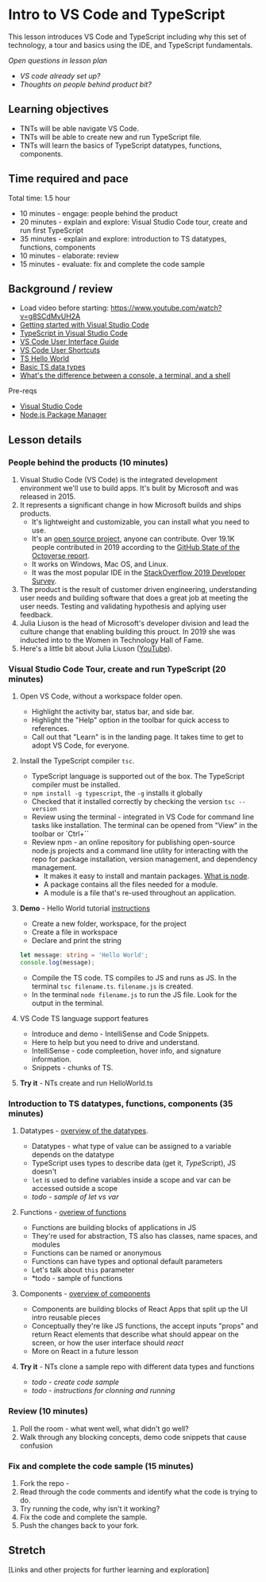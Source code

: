 # Intro to VS Code and TypeScript
This lesson introduces VS Code and TypeScript including why this set of technology, a tour and basics using the IDE, and TypeScript fundamentals. 

*Open questions in lesson plan*
* *VS code already set up?*
* *Thoughts on people behind product bit?*

## Learning objectives
* TNTs will be able navigate VS Code.
* TNTs will be able to create new and run TypeScript file.
* TNTs will learn the basics of TypeScript datatypes, functions, components.

## Time required and pace
Total time: 1.5 hour
* 10 minutes - engage: people behind the product
* 20 minutes - explain and explore: Visual Studio Code tour, create and run first TypeScript 
* 35 minutes - explain and explore: introduction to TS datatypes, functions, components
* 10 minutes - elaborate: review
* 15 minutes - evaluate: fix and complete the code sample

## Background / review
* Load video before starting: https://www.youtube.com/watch?v=g8SCdMvUH2A
* [Getting started with Visual Studio Code](https://code.visualstudio.com/docs)
* [TypeScript in Visual Studio Code](https://code.visualstudio.com/docs/languages/typescript)
* [VS Code User Interface Guide](https://code.visualstudio.com/docs/getstarted/userinterface)
* [VS Code User Shortcuts](https://code.visualstudio.com/docs/getstarted/keybindings)
* [TS Hello World](https://www.typescriptlang.org/docs/handbook/basic-types.html)
* [Basic TS data types](https://www.typescriptlang.org/docs/handbook/basic-types.html)
* [What's the difference between a console, a terminal, and a shell](https://www.hanselman.com/blog/WhatsTheDifferenceBetweenAConsoleATerminalAndAShell.aspx)

Pre-reqs
* [Visual Studio Code](https://code.visualstudio.com/)
* [Node.js Package Manager](https://www.npmjs.com/)

## Lesson details
### People behind the products (10 minutes)
1. Visual Studio Code (VS Code) is the integrated development environment we'll use to build apps. It's bulit by Microsoft and was released in 2015.
2. It represents a significant change in how Microsoft builds and ships products. 
    * It's lightweight and customizable, you can install what you need to use. 
    * It's an [open source project](https://github.com/microsoft/vscode), anyone can contribute. Over 19.1K people contributed in 2019 according to the [GitHub State of the Octoverse report](https://octoverse.github.com/). 
    * It works on Windows, Mac OS, and Linux. 
    * It was the most popular IDE in the [StackOverflow 2019 Developer Survey](https://insights.stackoverflow.com/survey/2019#development-environments-and-tools).
3. The product is the result of customer driven engineering, understanding user needs and building software that does a great job at meeting the user needs. Testing and validating hypothesis and aplying user feedback.
4. Julia Liuson is the head of Microsoft's developer division and lead the culture change that enabling building this prouct. In 2019 she was inducted into to the Women in Technology Hall of Fame.
5. Here's a little bit about Julia Liuson ([YouTube](https://www.youtube.com/watch?v=g8SCdMvUH2A)).

### Visual Studio Code Tour, create and run TypeScript (20 minutes)
1. Open VS Code, without a workspace folder open.
    * Highlight the activity bar, status bar, and side bar.
    * Highlight the "Help" option in the toolbar for quick access to references.
    * Call out that "Learn" is in the landing page. It takes time to get to adopt VS Code, for everyone.

2. Install the TypeScript compiler `tsc`.
     * TypeScript language is supported out of the box. The TypeScript compiler must be installed.
     * `npm install -g typescript`, the `-g` installs it globally
     * Checked that it installed correctly by checking the version `tsc --version`
     * Review using the terminal - integrated in VS Code for command line tasks like installation. The terminal can be opened from "View" in the toolbar or `Ctrl+\`` 
     * Review npm - an online repository for publishing open-source node.js projects and a command line utility for interacting with the repo for package installation, version management, and dependency management. 
         * It makes it easy to install and mantain packages. [What is node](https://nodejs.org/en/knowledge/getting-started/npm/what-is-npm/).
         * A package contains all the files needed for a module.
         * A module is a file that's re-used throughout an application.

3. **Demo** - Hello World tutorial [instructions](https://code.visualstudio.com/docs/typescript/typescript-tutorial)
    * Create a new folder, workspace, for the project
    * Create a file in workspace
    * Declare and print the string <br /> 
    ```typescript
    let message: string = 'Hello World';
    console.log(message);
    ```
    * Compile the TS code. TS compiles to JS and runs as JS. In the terminal `tsc filename.ts`. `filename.js` is created.
    * In the terminal `node filename.js` to run the JS file. Look for the output in the terminal.

4. VS Code TS language support features
    * Introduce and demo - IntelliSense and Code Snippets.
    * Here to help but you need to drive and understand.
    * IntelliSense - code compleetion, hover info, and signature information.
    * Snippets - chunks of TS.
    
5. **Try it** - NTs create and run HelloWorld.ts

### Introduction to TS datatypes, functions, components (35 minutes)
1. Datatypes - [overview of the datatypes](https://www.typescriptlang.org/docs/handbook/basic-types.html).
    * Datatypes - what type of value can be assigned to a variable depends on the datatype
    * TypeScript uses types to describe data (get it, *Type*Script), JS doesn't 
    * `let` is used to define variables inside a scope and var can be accessed outside a scope
    * *todo - sample of let vs var*

2. Functions - [overiew of functions]()
    * Functions are building blocks of applications in JS
    * They're used for abstraction, TS also has classes, name spaces, and modules
    * Functions can be named or anonymous
    * Functions can have types and optional default parameters
    * Let's talk about `this` parameter
    * *todo - sample of functions

3. Components - [overview of components]()
    * Components are building blocks of React Apps that split up the UI intro reusable pieces
    * Conceptually they're like JS functions, the accept inputs "props" and return React elements that describe what should appear on the screen, or how the user interface should *react*
    * More on React in a future lesson

4. **Try it** - NTs clone a sample repo with different data types and functions
    * *todo - create code sample*
    * *todo - instructions for clonning and running*
    
### Review (10 minutes)
1. Poll the room - what went well, what didn't go well?
2. Walk through any blocking concepts, demo code snippets that cause confusion

### Fix and complete the code sample (15 minutes)
1. Fork the repo - 
2. Read through the code comments and identify what the code is trying to do.
3. Try running the code, why isn't it working?
4. Fix the code and complete the sample.
5. Push the changes back to your fork.

## Stretch
[Links and other projects for further learning and exploration]
